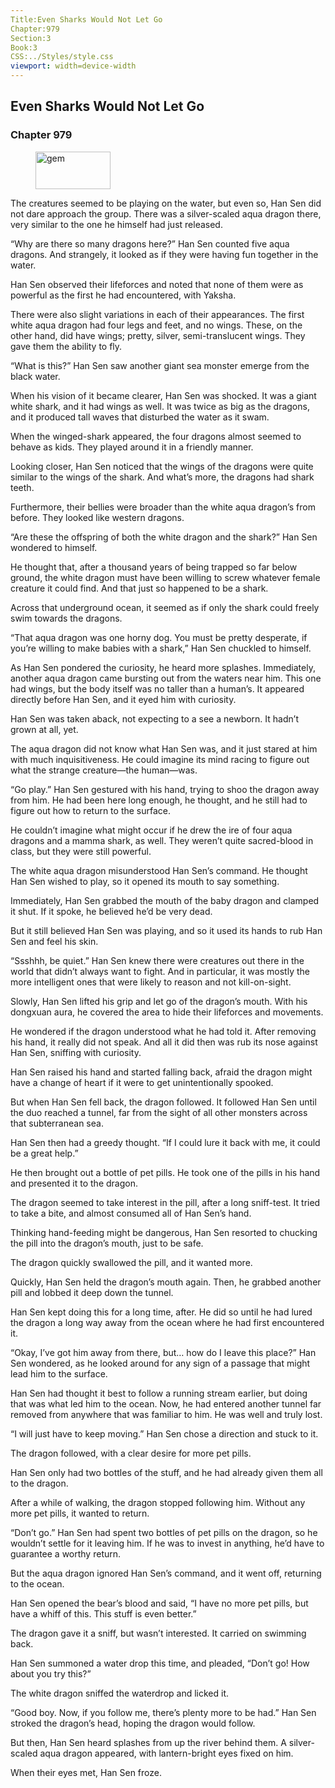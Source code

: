 ```yaml
---
Title:Even Sharks Would Not Let Go 
Chapter:979 
Section:3 
Book:3 
CSS:../Styles/style.css 
viewport: width=device-width
---
```

  
## Even Sharks Would Not Let Go
### Chapter 979
  
<figure>
	<img src="../Images/gem.gif" alt="gem" id="gem" width="120" height="60" />
</figure>
  

  
The creatures seemed to be playing on the water, but even so, Han Sen did not dare approach the group. There was a silver-scaled aqua dragon there, very similar to the one he himself had just released.

“Why are there so many dragons here?” Han Sen counted five aqua dragons. And strangely, it looked as if they were having fun together in the water.

Han Sen observed their lifeforces and noted that none of them were as powerful as the first he had encountered, with Yaksha.

There were also slight variations in each of their appearances. The first white aqua dragon had four legs and feet, and no wings. These, on the other hand, did have wings; pretty, silver, semi-translucent wings. They gave them the ability to fly.

“What is this?” Han Sen saw another giant sea monster emerge from the black water.

When his vision of it became clearer, Han Sen was shocked. It was a giant white shark, and it had wings as well. It was twice as big as the dragons, and it produced tall waves that disturbed the water as it swam.

When the winged-shark appeared, the four dragons almost seemed to behave as kids. They played around it in a friendly manner.

Looking closer, Han Sen noticed that the wings of the dragons were quite similar to the wings of the shark. And what’s more, the dragons had shark teeth.

Furthermore, their bellies were broader than the white aqua dragon’s from before. They looked like western dragons.

“Are these the offspring of both the white dragon and the shark?” Han Sen wondered to himself.

He thought that, after a thousand years of being trapped so far below ground, the white dragon must have been willing to screw whatever female creature it could find. And that just so happened to be a shark.

Across that underground ocean, it seemed as if only the shark could freely swim towards the dragons.

“That aqua dragon was one horny dog. You must be pretty desperate, if you’re willing to make babies with a shark,” Han Sen chuckled to himself.

As Han Sen pondered the curiosity, he heard more splashes. Immediately, another aqua dragon came bursting out from the waters near him. This one had wings, but the body itself was no taller than a human’s. It appeared directly before Han Sen, and it eyed him with curiosity.

Han Sen was taken aback, not expecting to a see a newborn. It hadn’t grown at all, yet.

The aqua dragon did not know what Han Sen was, and it just stared at him with much inquisitiveness. He could imagine its mind racing to figure out what the strange creature—the human—was.

“Go play.” Han Sen gestured with his hand, trying to shoo the dragon away from him. He had been here long enough, he thought, and he still had to figure out how to return to the surface.

He couldn’t imagine what might occur if he drew the ire of four aqua dragons and a mamma shark, as well. They weren’t quite sacred-blood in class, but they were still powerful.

The white aqua dragon misunderstood Han Sen’s command. He thought Han Sen wished to play, so it opened its mouth to say something.

Immediately, Han Sen grabbed the mouth of the baby dragon and clamped it shut. If it spoke, he believed he’d be very dead.

But it still believed Han Sen was playing, and so it used its hands to rub Han Sen and feel his skin.

“Ssshhh, be quiet.” Han Sen knew there were creatures out there in the world that didn’t always want to fight. And in particular, it was mostly the more intelligent ones that were likely to reason and not kill-on-sight.

Slowly, Han Sen lifted his grip and let go of the dragon’s mouth. With his dongxuan aura, he covered the area to hide their lifeforces and movements.

He wondered if the dragon understood what he had told it. After removing his hand, it really did not speak. And all it did then was rub its nose against Han Sen, sniffing with curiosity.

Han Sen raised his hand and started falling back, afraid the dragon might have a change of heart if it were to get unintentionally spooked.

But when Han Sen fell back, the dragon followed. It followed Han Sen until the duo reached a tunnel, far from the sight of all other monsters across that subterranean sea.

Han Sen then had a greedy thought. “If I could lure it back with me, it could be a great help.”

He then brought out a bottle of pet pills. He took one of the pills in his hand and presented it to the dragon.

The dragon seemed to take interest in the pill, after a long sniff-test. It tried to take a bite, and almost consumed all of Han Sen’s hand.

Thinking hand-feeding might be dangerous, Han Sen resorted to chucking the pill into the dragon’s mouth, just to be safe.

The dragon quickly swallowed the pill, and it wanted more.

Quickly, Han Sen held the dragon’s mouth again. Then, he grabbed another pill and lobbed it deep down the tunnel.

Han Sen kept doing this for a long time, after. He did so until he had lured the dragon a long way away from the ocean where he had first encountered it.

“Okay, I’ve got him away from there, but… how do I leave this place?” Han Sen wondered, as he looked around for any sign of a passage that might lead him to the surface.

Han Sen had thought it best to follow a running stream earlier, but doing that was what led him to the ocean. Now, he had entered another tunnel far removed from anywhere that was familiar to him. He was well and truly lost.

“I will just have to keep moving.” Han Sen chose a direction and stuck to it.

The dragon followed, with a clear desire for more pet pills.

Han Sen only had two bottles of the stuff, and he had already given them all to the dragon.

After a while of walking, the dragon stopped following him. Without any more pet pills, it wanted to return.

“Don’t go.” Han Sen had spent two bottles of pet pills on the dragon, so he wouldn’t settle for it leaving him. If he was to invest in anything, he’d have to guarantee a worthy return.

But the aqua dragon ignored Han Sen’s command, and it went off, returning to the ocean.

Han Sen opened the bear’s blood and said, “I have no more pet pills, but have a whiff of this. This stuff is even better.”

The dragon gave it a sniff, but wasn’t interested. It carried on swimming back.

Han Sen summoned a water drop this time, and pleaded, “Don’t go! How about you try this?”

The white dragon sniffed the waterdrop and licked it.

“Good boy. Now, if you follow me, there’s plenty more to be had.” Han Sen stroked the dragon’s head, hoping the dragon would follow.

But then, Han Sen heard splashes from up the river behind them. A silver-scaled aqua dragon appeared, with lantern-bright eyes fixed on him.

When their eyes met, Han Sen froze.